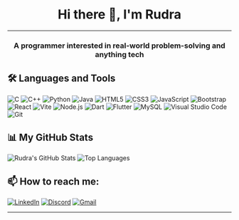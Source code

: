<h1 align="center">Hi there 👋, I'm Rudra</h1>

---

<h3 align="center">A programmer interested in real-world problem-solving and anything tech</h3>

## 🛠️ Languages and Tools
![C](https://img.shields.io/badge/C-A8B9CC.svg?logo=c&logoColor=white)
![C++](https://img.shields.io/badge/C++-00599C.svg?logo=c%2B%2B&logoColor=white)
![Python](https://img.shields.io/badge/Python-3776AB.svg?logo=python&logoColor=white)
![Java](https://img.shields.io/badge/Java-007396.svg?logo=java&logoColor=white)
![HTML5](https://img.shields.io/badge/HTML5-E34F26.svg?logo=html5&logoColor=white)
![CSS3](https://img.shields.io/badge/CSS3-1572B6.svg?logo=css3&logoColor=white)
![JavaScript](https://img.shields.io/badge/JavaScript-F7DF1E.svg?logo=javascript&logoColor=black)
![Bootstrap](https://img.shields.io/badge/Bootstrap-563D7C.svg?logo=bootstrap&logoColor=white)
![React](https://img.shields.io/badge/React-61DAFB.svg?logo=react&logoColor=black)
![Vite](https://img.shields.io/badge/Vite-646CFF.svg?logo=vite&logoColor=white)
![Node.js](https://img.shields.io/badge/Node.js-339933.svg?logo=node.js&logoColor=white)
![Dart](https://img.shields.io/badge/Dart-0175C2.svg?logo=dart&logoColor=white)
![Flutter](https://img.shields.io/badge/Flutter-02569B.svg?logo=flutter&logoColor=white)
![MySQL](https://img.shields.io/badge/MySQL-4479A1.svg?logo=mysql&logoColor=white)
![Visual Studio Code](https://img.shields.io/badge/VS%20Code-0078D4.svg?logo=visual-studio-code&logoColor=white)
![Git](https://img.shields.io/badge/Git-F05032.svg?logo=git&logoColor=white)

## 📊 My GitHub Stats
![Rudra's GitHub Stats](https://github-readme-stats.vercel.app/api?username=RudraJy&show_icons=true&theme=cobalt)
![Top Languages](https://github-readme-stats.vercel.app/api/top-langs/?username=RudraJy&layout=compact&theme=cobalt)

## 📫 How to reach me:
[![LinkedIn](https://img.shields.io/badge/LinkedIn-0077B5.svg?style=for-the-badge&logo=linkedin&logoColor=white)](https://www.linkedin.com/in/your-linkedin-username)
[![Discord](https://img.shields.io/badge/Discord-5865F2.svg?style=for-the-badge&logo=discord&logoColor=white)](https://discord.com/users/486491687334445076)
[![Gmail](https://img.shields.io/badge/Email-D14836.svg?style=for-the-badge&logo=gmail&logoColor=white)](mailto:jyot.rud2003@gmail.com)

---
